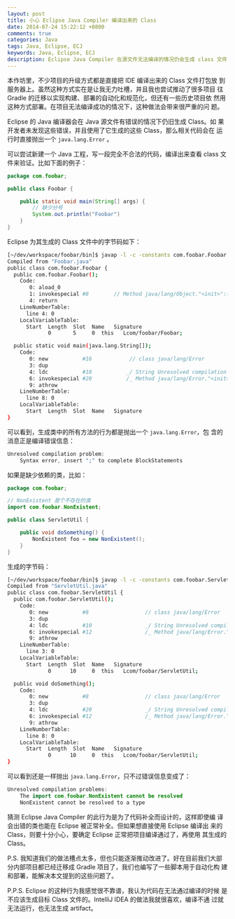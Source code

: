 ```yaml
---
layout: post
title: 小心 Eclipse Java Compiler 编译出来的 Class
date: 2014-07-24 15:22:12 +0800
comments: true
categories: Java
tags: Java, Eclipse, ECJ
keywords: Java, Eclipse, ECJ
description: Eclipse Java Compiler 在源文件无法编译的情况仍会生成 class 文件，如果直接使用这样的 class 可能会带来很多问题。
---
```


本作坊里，不少项目的升级方式都是直接把 IDE 编译出来的 Class 文件打包放
到服务器上。虽然这种方式实在是让我无力吐槽，并且我也尝试推动了很多项目
往 Gradle 的迁移以实现构建、部署的自动化和规范化，但还有一些历史项目依
然用这种方式部署。在项目无法编译成功的情况下，这种做法会带来很严重的问
题。

Eclipse 的 Java 编译器会在 Java 源文件有错误的情况下仍旧生成 Class。如
果开发者未发现这些错误，并且使用了它生成的这些 Class，那么相关代码会在
运行时直接抛出一个 `java.lang.Error` 。

<!--more-->

可以尝试新建一个 Java 工程，写一段完全不合法的代码，编译出来查看 class
文件来验证。比如下面的例子：


```java
package com.foobar;

public class Foobar {

    public static void main(String[] args) {
        // 缺少分号
        System.out.println("Foobar")
    }
}
```


Eclipse 为其生成的 Class 文件中的字节码如下：


```sh
[~/dev/workspace/foobar/bin]$ javap -l -c -constants com.foobar.Foobar
Compiled from "Foobar.java"
public class com.foobar.Foobar {
  public com.foobar.Foobar();
    Code:
       0: aload_0     
       1: invokespecial #8        // Method java/lang/Object."<init>":()V
       4: return      
    LineNumberTable:
      line 4: 0
    LocalVariableTable:
      Start  Length  Slot  Name   Signature
             0       5     0  this   Lcom/foobar/Foobar;

  public static void main(java.lang.String[]);
    Code:
       0: new           #16            // class java/lang/Error
       3: dup           
       4: ldc           #18           _/ String Unresolved compilation problem: \n\tSyntax error, insert \";\" to complete BlockStatements\n
       6: invokespecial #20           /_ Method java/lang/Error."<init>":(Ljava/lang/String;)V
       9: athrow        
    LineNumberTable:
      line 8: 0
    LocalVariableTable:
      Start  Length  Slot  Name   Signature
}
```


可以看到，生成类中的所有方法的行为都是抛出一个 `java.lang.Error`，包
含的消息正是编译错误信息：


```java
Unresolved compilation problem:
    Syntax error, insert ";" to complete BlockStatements
```

如果是缺少依赖的类，比如：


```java
package com.foobar;

// NonExistent 是个不存在的类
import com.foobar.NonExistent;

public class ServletUtil {

    public void doSomething() {
        NonExistent foo = new NonExistent();
    }
}
```


生成的字节码：


```sh
[~/dev/workspace/foobar/bin]$ javap -l -c -constants com.foobar.ServletUtil
Compiled from "ServletUtil.java"
public class com.foobar.ServletUtil {
  public com.foobar.ServletUtil();
    Code:
       0: new           #8                  // class java/lang/Error
       3: dup           
       4: ldc           #10                 _/ String Unresolved compilation problems: \n\tThe import com.foobar.NonExistent cannot be resolved\n\tNonExistent cannot be resolved to a type\n\tNonExistent cannot be resolved to a type\n
       6: invokespecial #12                 /_ Method java/lang/Error."<init>":(Ljava/lang/String;)V
       9: athrow        
    LineNumberTable:
      line 3: 0
    LocalVariableTable:
      Start  Length  Slot  Name   Signature
             0      10     0  this   Lcom/foobar/ServletUtil;

  public void doSomething();
    Code:
       0: new           #8                  // class java/lang/Error
       3: dup           
       4: ldc           #20                 _/ String Unresolved compilation problems: \n\tNonExistent cannot be resolved to a type\n\tNonExistent cannot be resolved to a type\n
       6: invokespecial #12                 /_ Method java/lang/Error."<init>":(Ljava/lang/String;)V
       9: athrow        
    LineNumberTable:
      line 8: 0
    LocalVariableTable:
      Start  Length  Slot  Name   Signature
             0      10     0  this   Lcom/foobar/ServletUtil;
}

```


可以看到还是一样抛出 `java.lang.Error`，只不过错误信息变成了：


```java
Unresolved compilation problems:
    The import com.foobar.NonExistent cannot be resolved
    NonExistent cannot be resolved to a type
```

猜测 Eclipse Java Compiler 的此行为是为了代码补全而设计的，这样即使编
译会出错的类也能在 Eclipse 被正常补全。但如果想直接使用 Eclipse 编译出
来的 Class，则要十分小心，要确定 Eclipse 正常把项目编译通过了，再使用
其生成的 Class。

P.S. 我知道我们的做法槽点太多，但也只能逐渐推动改进了。好在目前我们大部
分内部项目都已经迁移成 Gradle 项目了，我们也编写了一些脚本用于自动化构
建和部署，能解决本文提到的这些问题了。

P.P.S. Eclipse 的这种行为我感觉很不靠谱，我认为代码在无法通过编译的时候
是不应该生成目标 Class 文件的。IntelliJ IDEA 的做法我就很喜欢，编译不通
过就无法运行，也无法生成 artifact。
